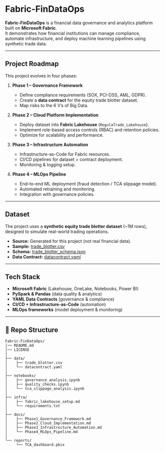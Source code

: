 # Fabric-FinDataOps

**Fabric-FinDataOps** is a financial data governance and analytics platform built on **Microsoft Fabric**.  
It demonstrates how financial institutions can manage compliance, automate infrastructure, and deploy machine learning pipelines using synthetic trade data.

---

## Project Roadmap
This project evolves in four phases:

1. **Phase 1 – Governance Framework**  
   - Define compliance requirements (SOX, PCI-DSS, AML, GDPR).  
   - Create a **data contract** for the equity trade blotter dataset.  
   - Map risks to the 6 V’s of Big Data.  

2. **Phase 2 – Cloud Platform Implementation**  
   - Deploy dataset into **Fabric Lakehouse** (`RegulaTrade_Lakehouse`).  
   - Implement role-based access controls (RBAC) and retention policies.  
   - Optimize for scalability and performance.  

3. **Phase 3 – Infrastructure Automation**  
   - Infrastructure-as-Code for Fabric resources.  
   - CI/CD pipelines for dataset + contract deployment.  
   - Monitoring & logging setup.  

4. **Phase 4 – MLOps Pipeline**  
   - End-to-end ML deployment (fraud detection / TCA slippage model).  
   - Automated retraining and monitoring.  
   - Integration with governance policies.  

---

## Dataset
The project uses a **synthetic equity trade blotter dataset** (~1M rows), designed to simulate real-world trading operations.

- **Source:** Generated for this project (not real financial data).  
- **Sample:** [trade_blotter.csv](data/trade_blotter.csv)  
- **Schema:** [trade_blotter_schema.json](data/trade_blotter_schema.json)  
- **Data Contract:** [datacontract.yaml](data/datacontract.yaml)  

---

## Tech Stack
- **Microsoft Fabric** (Lakehouse, OneLake, Notebooks, Power BI)  
- **PySpark & Pandas** (data quality & analytics)  
- **YAML Data Contracts** (governance & compliance)  
- **CI/CD + Infrastructure-as-Code** (automation)  
- **MLOps frameworks** (model deployment & monitoring)  

---

## 📂 Repo Structure
```text
Fabric-FinDataOps/
│── README.md               
│── LICENSE                  
│
├── data/
│    ├── trade_blotter.csv
│    └── datacontract.yaml
│
├── notebooks/
│    ├── governance_analysis.ipynb
│    ├── quality_checks.ipynb
│    └── tca_slippage_analysis.ipynb
│
├── infra/
│    ├── fabric_lakehouse_setup.md
│    └── requirements.txt
│
├── docs/
│    ├── Phase1_Governance_Framework.md   
│    ├── Phase2_Cloud_Implementation.md   
│    ├── Phase3_Infrastructure_Automation.md 
│    └── Phase4_MLOps_Pipeline.md        
│
└── reports/
     └── TCA_dashboard.pbix
```
